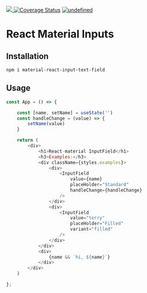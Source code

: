 <p align="left">
    <a href="https://travis-ci.org/TerryLee7788/material-react-input-text-field">
      <img src="https://travis-ci.org/TerryLee7788/material-react-input-text-field.svg?branch=master" />
    </a>
    <a href='https://coveralls.io/github/TerryLee7788/material-react-input-text-field?branch=master'><img src='https://coveralls.io/repos/github/TerryLee7788/material-react-input-text-field/badge.svg?branch=master' alt='Coverage Status' /></a>
    <a href="https://lgtm.com/projects/g/TerryLee7788/material-react-input-text-field/context:javascript">
        <img alt="undefined" src="https://img.shields.io/lgtm/grade/javascript/g/TerryLee7788/material-react-input-text-field.svg?logo=lgtm&logoWidth=18"/>
    </a>
</p>

# React Material Inputs

## Installation
```
npm i material-react-input-text-field
```

## Usage
```js
const App = () => {

    const [name, setName] = useState('')
    const handleChange = (value) => {
        setName(value)
    }

    return (
        <div>
            <h1>React-material InputField</h1>
            <h3>Examples:</h3>
            <div className={styles.examples}>
                <div>
                    <InputField
                        value={name}
                        placeHolder="Standard"
                        handleChange={handleChange}
                    />
                </div>
                <div>
                    <InputField
                        value="terry"
                        placeHolder="Filled"
                        variant="filled"
                    />
                </div>
            </div>
            <div>
                {name && `hi, ${name}`}
            </div>
        </div>
    )

};
```

